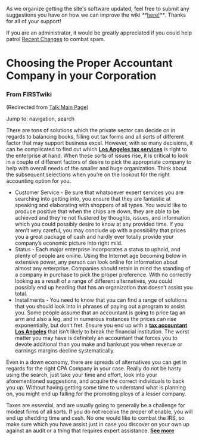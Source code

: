 As we organize getting the site's software updated, feel free to submit any
suggestions you have on how we can improve the wiki
_**_[here!](/index.php/User:Hallry/Suggestions "User:Hallry/Suggestions"
)_**_. Thanks for all of your support!

If you are an administrator, it would be greatly appreciated if you could help
patrol [Recent Changes](/index.php/Special:Recentchanges
"Special:Recentchanges" ) to combat spam.

# Choosing the Proper Accountant Company in your Corporation

### From FIRSTwiki

(Redirected from [Talk:Main Page](/index.php?title=Talk:Main_Page&redirect=no
"Talk:Main Page" ))

Jump to: navigation, search

There are tons of solutions which the private sector can decide on in regards
to balancing books, filling out tax forms and all sorts of different factor
that may support business excel. However, with so many decisions, it can be
complicated to find out which [**Los Angeles tax
services**](http://losangelescpa.org "http://losangelescpa.org" ) is right to
the enterprise at hand. When these sorts of issues rise, it is critical to
look in a couple of different factors of desire to pick the appropriate
company to help with overall needs of the smaller and huge organization. Think
about the subsequent selections when you’re on the lookout for the right
accounting option for you.

  * Customer Service - Be sure that whatsoever expert services you are searching into getting into, you ensure that they are fantastic at speaking and elaborating with shoppers of all types. You would like to produce positive that when the chips are down, they are able to be achieved and they're not flustered by thoughts, issues, and information which you could possibly desire to know at any provided time. If you aren’t very careful, you may conclude up with a possibility that prices you a great package of cash and hardly ever totally provide your company’s economic picture into right mild. 
  * Status - Each major enterprise incorporates a status to uphold, and plenty of people are online. Using the Internet age becoming below in extensive power, any person can look online for information about almost any enterprise. Companies should retain in mind the standing of a company in purchase to pick the proper preference. With no correctly looking as a result of a range of different alternatives, you could possibly end up heading that has an organization that doesn’t assist you total. 
  * Installments - You need to know that you can find a range of solutions that you should look into in phrases of paying out a program to assist you. Some people assume that an accountant is going to price tag an arm and also a leg, and in numerous instances the prices can rise exponentially, but don’t fret. Ensure you end up with a [**tax accountant Los Angeles**](http://losangelescpa.org "http://losangelescpa.org" ) that isn’t likely to break the financial institution. The worst matter you may have is definitely an accountant that forces you to devote additional than you make and bankrupt you when revenue or earnings margins decline systematically. 

Even in a down economy, there are spreads of alternatives you can get in
regards for the right CPA Company in your case. Really do not be hasty using
the search, just take your time and effort, look into your aforementioned
suggestions, and acquire the correct individuals to back you up. Without
having getting some time to understand what is planning on, you might end up
falling for the promoting ploys of a lesser company.

Taxes are essential, and are usually going to generally be a challenge for
modest firms of all sorts. If you do not receive the proper of enable, you
will end up shedding time and cash. No one would like to combat the IRS, so
make sure which you have assist just in case you discover on your own up
against an audit or a thing that requires expert assistance. [**See
more**](http://losangelescpa.org "http://losangelescpa.org" )

